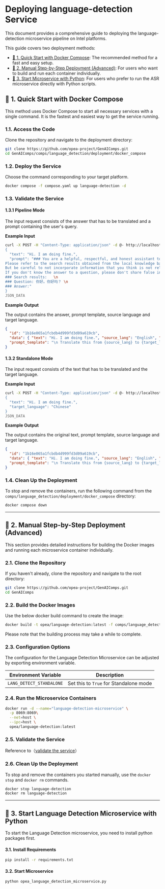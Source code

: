 # Deploying language-detection Service

This document provides a comprehensive guide to deploying the language-detection microservice pipeline on Intel platforms.

This guide covers two deployment methods:

- [🚀 1. Quick Start with Docker Compose](#-1-quick-start-with-docker-compose): The recommended method for a fast and easy setup.
- [🚀 2. Manual Step-by-Step Deployment (Advanced)](#-2-manual-step-by-step-deployment-advanced): For users who want to build and run each container individually.
- [🚀 3. Start Microservice with Python](#-3-start-microservice-with-python): For users who prefer to run the ASR microservice directly with Python scripts.

## 🚀 1. Quick Start with Docker Compose

This method uses Docker Compose to start all necessary services with a single command. It is the fastest and easiest way to get the service running.

### 1.1. Access the Code

Clone the repository and navigate to the deployment directory:

```bash
git clone https://github.com/opea-project/GenAIComps.git
cd GenAIComps/comps/language_detection/deployment/docker_compose
```

### 1.2. Deploy the Service

Choose the command corresponding to your target platform.

```bash
docker compose -f compose.yaml up language-detection -d
```

### 1.3. Validate the Service

#### 1.3.1 Pipeline Mode

The input request consists of the answer that has to be translated and a prompt containing the user's query.

**Example Input**

```bash
curl -X POST -H "Content-Type: application/json" -d @- http://localhost:8069/v1/language_detection <<JSON_DATA
{
  "text": "Hi. I am doing fine.",
  "prompt": "### You are a helpful, respectful, and honest assistant to help the user with questions. \
Please refer to the search results obtained from the local knowledge base. \
But be careful to not incorporate information that you think is not relevant to the question. \
If you don't know the answer to a question, please don't share false information. \
### Search results:   \n
### Question: 你好。你好吗？ \n
### Answer:"
}
JSON_DATA
```

**Example Output**

The output contains the answer, prompt template, source language and target language.

```json
{
  "id": "1b16e065a1fcbdb4d999fd3d09a619cb",
  "data": { "text": "Hi. I am doing fine.", "source_lang": "English", "target_lang": "Chinese" },
  "prompt_template": "\n Translate this from {source_lang} to {target_lang}:\n   {source_lang}:\n   {text}\n\n  {target_lang}: \n "
}
```

#### 1.3.2 Standalone Mode

The input request consists of the text that has to be translated and the target language.

**Example Input**

```bash
curl -X POST -H "Content-Type: application/json" -d @- http://localhost:8069/v1/language_detection <<JSON_DATA
{
  "text": "Hi. I am doing fine.",
  "target_language": "Chinese"
}
JSON_DATA
```

**Example Output**

The output contains the original text, prompt template, source language and target language.

```json
{
  "id": "1b16e065a1fcbdb4d999fd3d09a619cb",
  "data": { "text": "Hi. I am doing fine.", "source_lang": "English", "target_lang": "Chinese" },
  "prompt_template": "\n Translate this from {source_lang} to {target_lang}:\n   {source_lang}:\n   {text}\n\n  {target_lang}: \n "
}
```

### 1.4. Clean Up the Deployment

To stop and remove the containers, run the following command from the `comps/language_detection/deployment/docker_compose` directory:

```bash
docker compose down
```

---

## 🚀 2. Manual Step-by-Step Deployment (Advanced)

This section provides detailed instructions for building the Docker images and running each microservice container individually.

### 2.1. Clone the Repository

If you haven't already, clone the repository and navigate to the root directory:

```bash
git clone https://github.com/opea-project/GenAIComps.git
cd GenAIComps
```

### 2.2. Build the Docker Images

Use the below docker build command to create the image:

```bash
docker build -t opea/language-detection:latest -f comps/language_detection/src/Dockerfile .
```

Please note that the building process may take a while to complete.

### 2.3. Configuration Options

The configuration for the Language Detection Microservice can be adjusted by exporting environment variable.

| Environment Variable     | Description                            |
| ------------------------ | -------------------------------------- |
| `LANG_DETECT_STANDALONE` | Set this to `True` for Standalone mode |

### 2.4. Run the Microservice Containers

```bash
docker run -d --name="language-detection-microservice" \
  -p 8069:8069\
  --net=host \
  --ipc=host \
  opea/language-detection:latest
```

### 2.5. Validate the Service

Reference to（[validate the service](#13-validate-the-service)）

### 2.6. Clean Up the Deployment

To stop and remove the containers you started manually, use the `docker stop` and `docker rm` commands.

  ```bash
  docker stop language-detection
  docker rm language-detection
  ```

---

## 🚀 3. Start Language Detection Microservice with Python

To start the Language Detection microservice, you need to install python packages first.

#### 3.1. Install Requirements

```bash
pip install -r requirements.txt
```

#### 3.2. Start Microservice

```bash
python opea_language_detection_microservice.py
```
